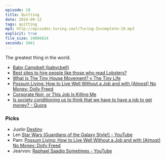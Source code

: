 ```yaml
---
episode: 19
title: Quitting
date: 2014-09-12
tags: quitting
mp3: http://episodes.turing.cool/Turing-Incomplete-19.mp3
explicit: true
file_size: 24866814
seconds: 2041
---
```

The greatest thing in the world.

* [Baby Campbell (babycbell)](https://twitter.com/babycbell)
* [Best sites to hire people like those who read Lobsters?](https://lobste.rs/s/if7nqm/best_sites_to_hire_people_like_those_who_read_lobsters/comments/cjuyzu#c_cjuyzu)
* [What Is The Tiny House Movement? « The Tiny Life](http://thetinylife.com/what-is-the-tiny-house-movement/)
* [Possum Living: How to Live Well Without a Job and with (Almost) No Money: Dolly Freed](http://www.amazon.com/Possum-Living-Without-Almost-Money/dp/0982053932)
* [Corporate Noir, or This Job Is Killing Me](http://lareviewofbooks.org/essay/corporate-noir-job-killing)
* [Is society conditioning us to think that we have to have a job to get money? - Quora](http://www.quora.com/Is-society-conditioning-us-to-think-that-we-have-to-have-a-job-to-get-money)

### Picks

* Justin [Destiny](http://www.destinythegame.com/)
* Len [Star Wars (Guardians of the Galaxy Style!) - YouTube](https://www.youtube.com/watch?v=TLyNMSkTiGg)
* Pam: [Possum Living: How to Live Well Without a Job and with (Almost) No Money: Dolly Freed](http://www.amazon.com/Possum-Living-Without-Almost-Money/dp/0982053932)
* Jearvon: [Raphael Saadiq Sometimes - YouTube](https://www.youtube.com/watch?v=OGKI9s23O2E)
